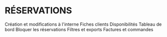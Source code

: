 # RÉSERVATIONS

Création et modifications à l'interne
Fiches clients
Disponibilités
Tableau de bord
Bloquer les réservations
Filtres et exports
Factures et commandes

